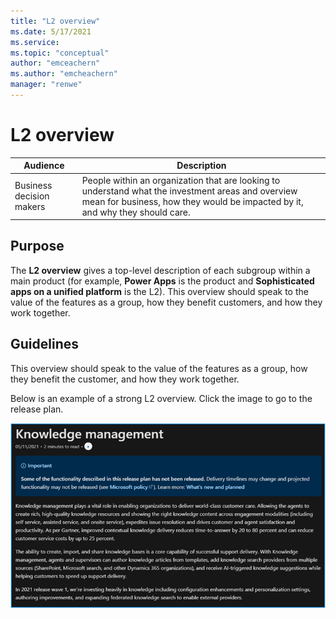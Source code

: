 ```yaml
---
title: "L2 overview"
ms.date: 5/17/2021
ms.service: 
ms.topic: "conceptual"
author: "emceachern"
ms.author: "emcheachern"
manager: "renwe"
---
```



# L2 overview

| Audience | Description |
|-------------|------------|
| Business decision makers | People within an organization that are looking to understand what the investment areas and overview mean for business, how they would be impacted by it, and why they should care. |

## Purpose

The **L2 overview** gives a top-level description of each subgroup within a main product (for example, **Power Apps** is the product and **Sophisticated apps on a unified platform** is the L2). This overview should speak to the value of the features as a group, how they benefit customers, and how they work together.

## Guidelines

This overview should speak to the value of the features as a group, how they benefit the customer, and how they work together.

Below is an example of a strong L2 overview. Click the image to go to the release plan.  

[![Example of an L2 overview](media/L2overview.png "Example of an L2 overview")](https://docs.microsoft.com/dynamics365-release-plan/2021wave1/service/dynamics365-customer-service/knowledge-management)



